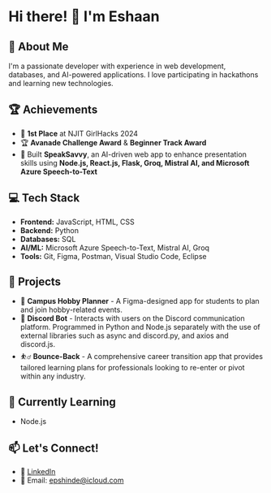 # Hi there! 👋 I'm Eshaan

## 🚀 About Me
I'm a passionate developer with experience in web development, databases, and AI-powered applications. I love participating in hackathons and learning new technologies.

## 🏆 Achievements
- 🥇 **1st Place** at NJIT GirlHacks 2024
- 🏆 **Avanade Challenge Award** & **Beginner Track Award**
- 🎤 Built **SpeakSavvy**, an AI-driven web app to enhance presentation skills using **Node.js, React.js, Flask, Groq, Mistral AI, and Microsoft Azure Speech-to-Text**

## 💻 Tech Stack
- **Frontend:** JavaScript, HTML, CSS
- **Backend:** Python
- **Databases:** SQL
- **AI/ML:** Microsoft Azure Speech-to-Text, Mistral AI, Groq
- **Tools:** Git, Figma, Postman, Visual Studio Code, Eclipse

## 🔨 Projects
- 🎨 **Campus Hobby Planner** - A Figma-designed app for students to plan and join hobby-related events.
- 🤖 **Discord Bot** -  Interacts with users on the Discord communication platform. Programmed in Python and Node.js separately with the use of external libraries such as async and discord.py, and axios and discord.js. 
- ⛹️‍♂️ **Bounce-Back** - A comprehensive career transition app that provides tailored learning plans for professionals looking to re-enter or pivot within any industry.

## 🌱 Currently Learning
- Node.js

## 📫 Let's Connect!
- 💼 [LinkedIn](https://www.linkedin.com/in/epshinde/)  
- 📧 Email: [epshinde@icloud.com](mailto:epshinde@icloud.com)
